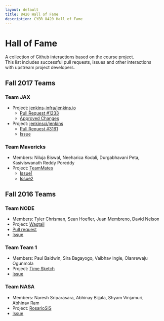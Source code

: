 ```yaml
---
layout: default
title: 8420 Hall of Fame
description: CYBR 8420 Hall of Fame
---
```


# Hall of Fame

A collection of Github interactions based on the course project.   
This list includes successful pull requests, issues and other interactions with upstream project developers.

## Fall 2017 Teams

### Team JAX
- Project: [jenkins-infra/jenkins.io](https://github.com/jenkins-infra/jenkins.io)
    - [Pull Request #1233](https://github.com/jenkins-infra/jenkins.io/pull/1233)  
    - [Approved Changes](https://jenkins.io/doc/book/system-administration/security/)
- Project: [jenkinsci/jenkins](https://github.com/jenkinsci/jenkins)
    - [Pull Request #3161](https://github.com/jenkinsci/jenkins/pull/3161)
    - [Issue](https://issues.jenkins-ci.org/browse/JENKINS-48227)


### Team Mavericks
- Members: Niluja Biswal, Neeharica Kodali, Durgabhavani Peta, Kasiviswanath Reddy Poreddy
- Project: [TeamMates](https://github.com/TEAMMATES/teammates)
  - [Issue1](https://github.com/TEAMMATES/teammates/issues/8183)
  - [Issue2](https://github.com/TEAMMATES/teammates/issues/8178)


## Fall 2016 Teams

### Team NODE
- Members: Tyler Chrisman, Sean Hoefler, Juan Membreno, David Nelson
- Project: [Wagtail](https://github.com/torchbox/wagtail)
- [Pull request](https://github.com/torchbox/wagtail/pull/3185)
- [Issue](https://github.com/torchbox/wagtail/issues/3189)

### Team Team 1
- Members: Paul Baldwin, Sira Bagayogo, Vaibhav Ingle, Olanrewaju Ogunmola
- Project: [Time Sketch](https://github.com/google/timesketch)
- [Issue](https://github.com/google/timesketch/issues/254)

### Team NASA
- Members: Naresh Sriparasara, Abhinay Bijjala, Shyam Vinjamuri, Abhinav Ram
- Project: [RosarioSIS](https://github.com/francoisjacquet/rosariosis)
- [Issue](https://github.com/francoisjacquet/rosariosis/issues/173)
